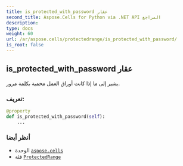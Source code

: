 ```yaml
---
title: is_protected_with_password عقار
second_title: Aspose.Cells for Python via .NET API المراجع
description:
type: docs
weight: 60
url: /ar/aspose.cells/protectedrange/is_protected_with_password/
is_root: false
---
```

##  is_protected_with_password عقار

يشير إلى ما إذا كانت أوراق العمل محمية بكلمة مرور.
###  تعريف:
```python
@property
def is_protected_with_password(self):
    ...
```

###  أنظر أيضا
* الوحدة [`aspose.cells`](../../)
* فئة [`ProtectedRange`](/cells/python-net/ar/aspose.cells/protectedrange)
